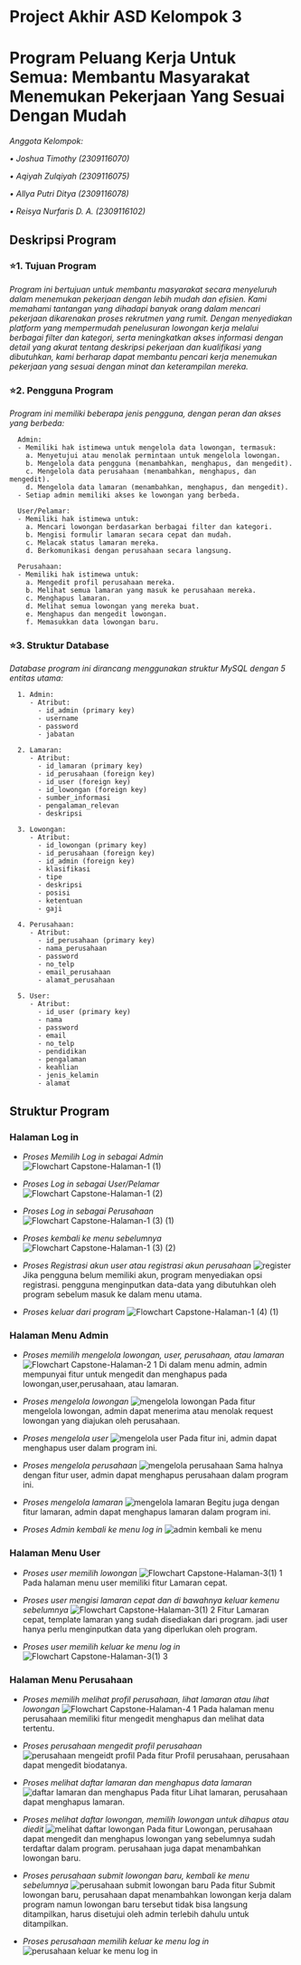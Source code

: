 # Project Akhir ASD Kelompok 3
# Program Peluang Kerja Untuk Semua: Membantu Masyarakat Menemukan Pekerjaan Yang Sesuai Dengan Mudah

_Anggota Kelompok:_

*• Joshua Timothy (2309116070)*

*• Aqiyah Zulqiyah (2309116075)*

*• Allya Putri Ditya (2309116078)*

*• Reisya Nurfaris D. A. (2309116102)*

## **Deskripsi Program**

### ⭐️1. Tujuan Program

_Program ini bertujuan untuk membantu masyarakat secara menyeluruh dalam menemukan pekerjaan dengan lebih mudah dan efisien. Kami memahami tantangan yang dihadapi banyak orang dalam mencari pekerjaan dikarenakan proses rekrutmen yang rumit. Dengan menyediakan platform yang mempermudah penelusuran lowongan kerja melalui berbagai filter dan kategori, serta meningkatkan akses informasi dengan detail yang akurat tentang deskripsi pekerjaan dan kualifikasi yang dibutuhkan, kami berharap dapat membantu pencari kerja menemukan pekerjaan yang sesuai dengan minat dan keterampilan mereka._

### ⭐️2. Pengguna Program

_Program ini memiliki beberapa jenis pengguna, dengan peran dan akses yang berbeda:_

      Admin:
      - Memiliki hak istimewa untuk mengelola data lowongan, termasuk:
        a. Menyetujui atau menolak permintaan untuk mengelola lowongan.
        b. Mengelola data pengguna (menambahkan, menghapus, dan mengedit).
        c. Mengelola data perusahaan (menambahkan, menghapus, dan mengedit).
        d. Mengelola data lamaran (menambahkan, menghapus, dan mengedit).
      - Setiap admin memiliki akses ke lowongan yang berbeda.
      
      User/Pelamar:
      - Memiliki hak istimewa untuk:
        a. Mencari lowongan berdasarkan berbagai filter dan kategori.
        b. Mengisi formulir lamaran secara cepat dan mudah.
        c. Melacak status lamaran mereka.
        d. Berkomunikasi dengan perusahaan secara langsung.

      Perusahaan:
      - Memiliki hak istimewa untuk:
        a. Mengedit profil perusahaan mereka.
        b. Melihat semua lamaran yang masuk ke perusahaan mereka.
        c. Menghapus lamaran.
        d. Melihat semua lowongan yang mereka buat.
        e. Menghapus dan mengedit lowongan.
        f. Memasukkan data lowongan baru.

### ⭐️3. Struktur Database

_Database program ini dirancang menggunakan struktur MySQL dengan 5 entitas utama:_

      1. Admin:
         - Atribut:
           - id_admin (primary key)
           - username
           - password
           - jabatan
      
      2. Lamaran:
         - Atribut:
           - id_lamaran (primary key)
           - id_perusahaan (foreign key)
           - id_user (foreign key)
           - id_lowongan (foreign key)
           - sumber_informasi
           - pengalaman_relevan
           - deskripsi
      
      3. Lowongan:
         - Atribut:
           - id_lowongan (primary key)
           - id_perusahaan (foreign key)
           - id_admin (foreign key)
           - klasifikasi
           - tipe
           - deskripsi
           - posisi
           - ketentuan
           - gaji

      4. Perusahaan:
         - Atribut:
           - id_perusahaan (primary key)
           - nama_perusahaan
           - password
           - no_telp
           - email_perusahaan
           - alamat_perusahaan
      
      5. User:
         - Atribut:
           - id_user (primary key)
           - nama
           - password
           - email
           - no_telp
           - pendidikan
           - pengalaman
           - keahlian
           - jenis_kelamin
           - alamat

## Struktur Program

### Halaman Log in
- *Proses Memilih Log in sebagai Admin*
![Flowchart Capstone-Halaman-1 (1)](./res/login2.jpg)

- *Proses Log in sebagai User/Pelamar*
![Flowchart Capstone-Halaman-1 (2)](./res/login3.jpg)

- *Proses Log in sebagai Perusahaan*
![Flowchart Capstone-Halaman-1 (3) (1)](./res/login4.jpg)

- *Proses kembali ke menu sebelumnya*
![Flowchart Capstone-Halaman-1 (3) (2)](./res/login5.jpg)

- *Proses Registrasi akun user atau registrasi akun perusahaan*
![register](./res/Flowchart_Capstone_(fix)-Login_1.jpg)
Jika pengguna belum memiliki akun, program menyediakan opsi registrasi. pengguna menginputkan data-data yang dibutuhkan oleh program sebelum masuk ke dalam menu utama.

- *Proses keluar dari program*
![Flowchart Capstone-Halaman-1 (4) (1)](./res/login7.jpg)

### Halaman Menu Admin
- *Proses memilih mengelola lowongan, user, perusahaan, atau lamaran*
![Flowchart Capstone-Halaman-2 1](./res/admin1.jpg)
Di dalam menu admin, admin mempunyai fitur untuk mengedit dan menghapus pada lowongan,user,perusahaan, atau lamaran. 

- *Proses mengelola lowongan*
![mengelola lowongan](./res/admin2.jpg)
Pada fitur mengelola lowongan, admin dapat menerima atau menolak request lowongan yang diajukan oleh perusahaan.

- *Proses mengelola user*
![mengelola user](./res/admin3.jpg)
Pada fitur ini, admin dapat menghapus user dalam program ini.

- *Proses mengelola perusahaan*
![mengelola perusahaan](./res/admin4.jpg)
Sama halnya dengan fitur user, admin dapat menghapus perusahaan dalam program ini.

- *Proses mengelola lamaran*
![mengelola lamaran](./res/admin5.jpg)
Begitu juga dengan fitur lamaran, admin dapat menghapus lamaran dalam program ini.

- *Proses Admin kembali ke menu log in*
![admin kembali ke menu](./res/admin6.jpg)

### Halaman Menu User
- *Proses user memilih lowongan*
![Flowchart Capstone-Halaman-3(1) 1](./res/1.jpg)
Pada halaman menu user memiliki fitur Lamaran cepat.

- *Proses user mengisi lamaran cepat dan di bawahnya keluar kemenu sebelumnya*
![Flowchart Capstone-Halaman-3(1) 2](./res/2.jpg)
Fitur Lamaran cepat, template lamaran yang sudah disediakan dari program. jadi user hanya perlu menginputkan data yang diperlukan oleh program.

- *Proses user memilih keluar ke menu log in*
![Flowchart Capstone-Halaman-3(1) 3](./res/3.jpg)

### Halaman Menu Perusahaan
- *Proses memilih melihat profil perusahaan, lihat lamaran atau lihat lowongan*
![Flowchart Capstone-Halaman-4 1](./res/perusahaan1.jpg)
Pada halaman menu perusahaan memiliki fitur mengedit menghapus dan melihat data tertentu.

- *Proses perusahaan mengedit profil perusahaan*
![perusahaan mengeidt profil](./res/perusahaan2.jpg)
Pada fitur Profil perusahaan, perusahaan dapat mengedit biodatanya.

- *Proses melihat daftar lamaran dan menghapus data lamaran*
![daftar lamaran dan menghapus](./res/perusahaan3.jpg)
Pada fitur Lihat lamaran, perusahaan dapat menghapus lamaran.

- *Proses melihat daftar lowongan, memilih lowongan untuk dihapus atau diedit*
![melihat daftar lowongan](./res/perusahaan4.jpg)
Pada fitur Lowongan, perusahaan dapat mengedit dan menghapus lowongan yang sebelumnya sudah terdaftar dalam program. perusahaan juga dapat menambahkan lowongan baru.

- *Proses perusahaan submit lowongan baru, kembali ke menu sebelumnya*
![perusahaan submit lowongan baru](./res/perusahaan5.jpg)
Pada fitur Submit lowongan baru, perusahaan dapat menambahkan lowongan kerja dalam program namun lowongan baru tersebut tidak bisa langsung ditampilkan, harus disetujui oleh admin terlebih dahulu untuk ditampilkan.

- *Proses perusahaan memilih keluar ke menu log in*
![perusahaan keluar ke menu log in](./res/perusahaan6.jpg)
